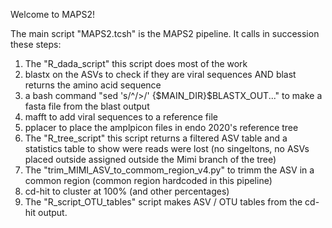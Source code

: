 Welcome to MAPS2!

The main script "MAPS2.tcsh" is the MAPS2 pipeline.
It calls in succession these steps:


 1) The "R_dada_script" this script does most of the work
 2) blastx on the ASVs to check if they are viral sequences AND blast returns the amino acid sequence
 3) a bash command "sed 's/^/>/' {$MAIN_DIR}$BLASTX_OUT..." to make a fasta file from the blast output
 4) mafft to add viral sequences to a reference file
 5) pplacer to place the amplpicon files in endo 2020's reference tree
 6) The "R_tree_script" this script returns a filtered ASV table and a statistics table to show were reads were lost
    (no singeltons, no ASVs placed outside assigned outside the Mimi branch of the tree) 
 7) The "trim_MIMI_ASV_to_commom_region_v4.py" to trimm the ASV in a common region (common region hardcoded in this pipeline) 
 8) cd-hit to cluster at 100% (and other percentages)
 9) The "R_script_OTU_tables" script makes ASV / OTU tables from the cd-hit output.
